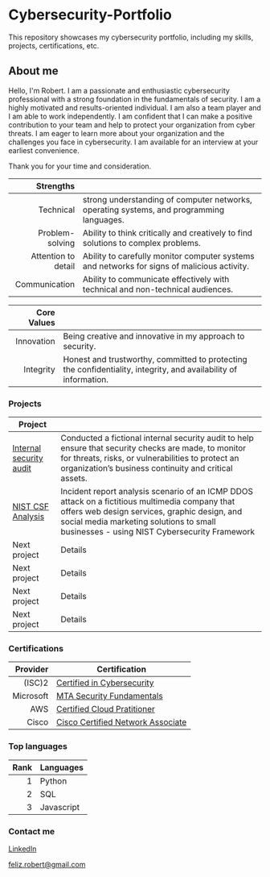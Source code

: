 # Cybersecurity-Portfolio

This repository showcases my cybersecurity portfolio, including my skills, projects, certifications, etc.

## About me

Hello, I'm Robert. I am a passionate and enthusiastic cybersecurity professional with a strong foundation in the fundamentals of security. 
I am a highly motivated and results-oriented individual. I am also a team player and I am able to work independently. I am confident that I can make a positive contribution to your team and help to protect your organization from cyber threats.
I am eager to learn more about your organization and the challenges you face in cybersecurity. I am available for an interview at your earliest convenience.

Thank you for your time and consideration.

| Strengths |  |
|-----:|-----------|
|     Technical | strong understanding of computer networks, operating systems, and programming languages. |
|     Problem-solving |  Ability to think critically and creatively to find solutions to complex problems.   |
|     Attention to detail | Ability to carefully monitor computer systems and networks for signs of malicious activity.       |
|     Communication | Ability to communicate effectively with technical and non-technical audiences.    |

| Core Values |  |
|-----:|-----------|
|     Innovation | Being creative and innovative in my approach to security. |
|     Integrity |  Honest and trustworthy, committed to protecting the confidentiality, integrity, and availability of information.   |

### Projects

| Project |  |
|-----|-----------|
|   [Internal security audit](https://drive.google.com/drive/folders/11MxMBE84hddUFoZe06goHSeIodAXD_Wz?usp=sharing)    | Conducted a fictional internal security audit to help ensure that security checks are made, to monitor for threats, risks, or vulnerabilities to protect an organization’s business continuity and critical assets.|
|     [NIST CSF Analysis](https://drive.google.com/drive/folders/17-c71JZsSXflnd5z-kLaAi1ni56diTRU?usp=drive_link) |  Incident report analysis scenario of an ICMP DDOS attack on a fictitious multimedia company that offers web design services, graphic design, and social media marketing solutions to small businesses - using NIST Cybersecurity Framework   |
|     Next project |  Details   |
|     Next project |  Details   |
|     Next project |  Details   |
|     Next project |  Details   |


### Certifications
| Provider | Certification |
|-----:|-----------|
|     (ISC)2| [Certified in Cybersecurity](https://www.credly.com/badges/bbb8cabb-1f20-4def-82f7-145f4e346386/public_url)   |
|     Microsoft| [MTA Security Fundamentals](https://www.credly.com/badges/f087cd17-be54-497d-a8c2-c7c0481c9031/public_url)    |
|     AWS| [Certified Cloud Pratitioner](https://www.credly.com/badges/fa4eadd4-c930-4ec9-ab45-280f8ea4e51b/public_url)      |
|     Cisco| [Cisco Certified Network Associate](https://www.credly.com/badges/2a142bff-e2d9-467f-8b87-cf1c572098f9/public_url)  |

  
### Top languages
| Rank | Languages |
|-----:|-----------|
|     1| Python|
|     2| SQL   |
|     3| Javascript        |

### Contact me
[LinkedIn](https://www.linkedin.com/in/robert-feliz/) 

feliz.robert@gmail.com

